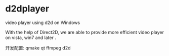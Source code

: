 ﻿d2dplayer
=========

video player using d2d on Windows

With the help of Direct2D, we are able to provide more efficient video player on vista, win7 and later .

开发配置:
	qmake qt ffmpeg d2d
